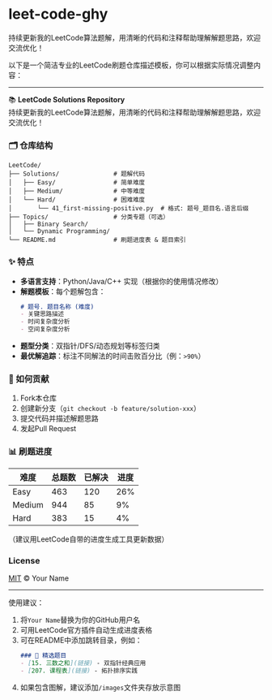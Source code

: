 # leet-code-ghy
持续更新我的LeetCode算法题解，用清晰的代码和注释帮助理解解题思路，欢迎交流优化！


以下是一个简洁专业的LeetCode刷题仓库描述模板，你可以根据实际情况调整内容：

---

📚 **LeetCode Solutions Repository**  
持续更新我的LeetCode算法题解，用清晰的代码和注释帮助理解解题思路，欢迎交流优化！

### 🗂 仓库结构
```
LeetCode/
├── Solutions/               # 题解代码
│   ├── Easy/                # 简单难度
│   ├── Medium/              # 中等难度
│   └── Hard/                # 困难难度
│       └── 41_first-missing-positive.py  # 格式: 题号_题目名.语言后缀
├── Topics/                  # 分类专题（可选）
│   ├── Binary Search/
│   └── Dynamic Programming/
└── README.md                # 刷题进度表 & 题目索引
```

### ✨ 特点
- **多语言支持**：Python/Java/C++ 实现（根据你的使用情况修改）
- **解题模板**：每个题解包含：
  ```markdown
  # 题号. 题目名称 (难度)
  - 关键思路描述
  - 时间复杂度分析
  - 空间复杂度分析
  ```
- **题型分类**：双指针/DFS/动态规划等标签归类
- **最优解追踪**：标注不同解法的时间击败百分比（例：`>90%`）

### 🤝 如何贡献
1. Fork本仓库
2. 创建新分支（`git checkout -b feature/solution-xxx`）
3. 提交代码并描述解题思路
4. 发起Pull Request

### 📊 刷题进度
| 难度  | 总题数 | 已解决 | 进度 |
|-------|-------|-------|-----|
| Easy  | 463   | 120   | 26% |
| Medium| 944   | 85    | 9%  |
| Hard  | 383   | 15    | 4%  |

（建议用LeetCode自带的进度生成工具更新数据）

### License
[MIT](LICENSE) © Your Name

---

使用建议：
1. 将`Your Name`替换为你的GitHub用户名
2. 可用LeetCode官方插件自动生成进度表格
3. 可在README中添加跳转目录，例如：
   ```markdown
   ### 🧠 精选题目
   - [15. 三数之和](链接) - 双指针经典应用
   - [207. 课程表](链接) - 拓扑排序实践
   ```
4. 如果包含图解，建议添加`/images`文件夹存放示意图
